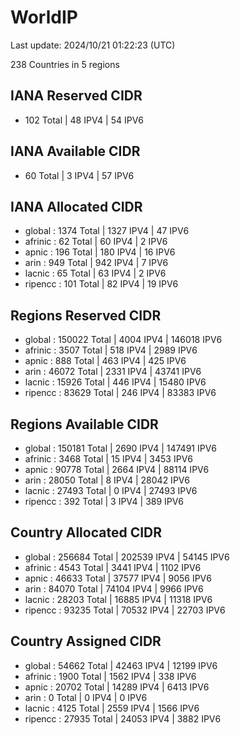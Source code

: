 # WorldIP

Last update: 2024/10/21 01:22:23 (UTC)

238 Countries in 5 regions

## IANA Reserved CIDR

- 102 Total | 48 IPV4 | 54 IPV6

## IANA Available CIDR

- 60 Total | 3 IPV4 | 57 IPV6

## IANA Allocated CIDR

- global : 1374 Total | 1327 IPV4 | 47 IPV6
- afrinic : 62 Total | 60 IPV4 | 2 IPV6
- apnic : 196 Total | 180 IPV4 | 16 IPV6
- arin : 949 Total | 942 IPV4 | 7 IPV6
- lacnic : 65 Total | 63 IPV4 | 2 IPV6
- ripencc : 101 Total | 82 IPV4 | 19 IPV6

## Regions Reserved CIDR

- global : 150022 Total | 4004 IPV4 | 146018 IPV6
- afrinic : 3507 Total | 518 IPV4 | 2989 IPV6
- apnic : 888 Total | 463 IPV4 | 425 IPV6
- arin : 46072 Total | 2331 IPV4 | 43741 IPV6
- lacnic : 15926 Total | 446 IPV4 | 15480 IPV6
- ripencc : 83629 Total | 246 IPV4 | 83383 IPV6

## Regions Available CIDR

- global : 150181 Total | 2690 IPV4 | 147491 IPV6
- afrinic : 3468 Total | 15 IPV4 | 3453 IPV6
- apnic : 90778 Total | 2664 IPV4 | 88114 IPV6
- arin : 28050 Total | 8 IPV4 | 28042 IPV6
- lacnic : 27493 Total | 0 IPV4 | 27493 IPV6
- ripencc : 392 Total | 3 IPV4 | 389 IPV6

## Country Allocated CIDR

- global : 256684 Total | 202539 IPV4 | 54145 IPV6
- afrinic : 4543 Total | 3441 IPV4 | 1102 IPV6
- apnic : 46633 Total | 37577 IPV4 | 9056 IPV6
- arin : 84070 Total | 74104 IPV4 | 9966 IPV6
- lacnic : 28203 Total | 16885 IPV4 | 11318 IPV6
- ripencc : 93235 Total | 70532 IPV4 | 22703 IPV6

## Country Assigned CIDR

- global : 54662 Total | 42463 IPV4 | 12199 IPV6
- afrinic : 1900 Total | 1562 IPV4 | 338 IPV6
- apnic : 20702 Total | 14289 IPV4 | 6413 IPV6
- arin : 0 Total | 0 IPV4 | 0 IPV6
- lacnic : 4125 Total | 2559 IPV4 | 1566 IPV6
- ripencc : 27935 Total | 24053 IPV4 | 3882 IPV6
